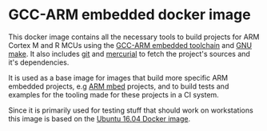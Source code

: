 GCC-ARM embedded docker image
=============================

This docker image contains all the necessary tools to build projects for ARM 
Cortex M and R MCUs using the [GCC-ARM embedded toolchain][gcc-arm-embedded]
and [GNU make][GNU make]. It also includes [git][git] and [mercurial][hg] to
fetch the project's sources and it's dependencies.

It is used as a base image for images that build more specific ARM embedded
projects, e.g [ARM mbed][mbed] projects, and to build tests and examples for the
tooling made for these projects in a CI system.

Since it is primarily used for testing stuff that should work on workstations
this image is based on the [Ubuntu 16.04 Docker image][ubuntu-docker].

[gcc-arm-embedded]: https://launchpad.net/gcc-arm-embedded
[GNU make]: https://www.gnu.org/software/make/
[git]: https://git-scm.com/
[hg]: https://www.mercurial-scm.org/
[mbed]: https://developer.mbed.org/
[ubuntu-docker]: https://hub.docker.com/r/library/ubuntu/tags/16.04/
